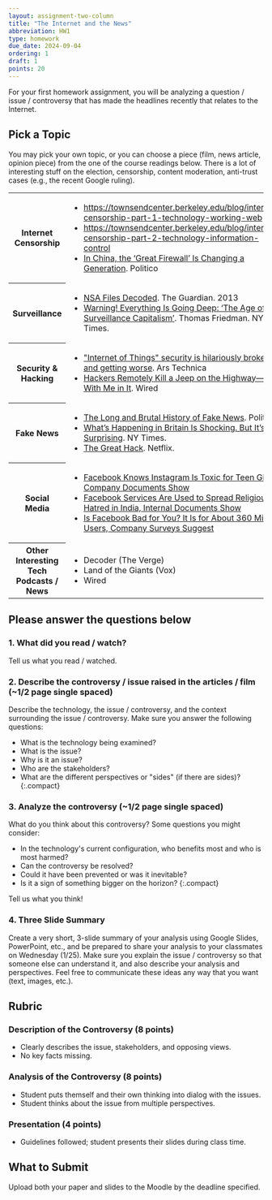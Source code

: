 ```yaml
---
layout: assignment-two-column
title: "The Internet and the News"
abbreviation: HW1
type: homework
due_date: 2024-09-04
ordering: 1
draft: 1
points: 20
---
```


For your first homework assignment, you will be analyzing a question / issue / controversy that has made the headlines recently that relates to the Internet.

## Pick a Topic
You may pick your own topic, or you can choose a piece (film, news article, opinion piece) from the one of the course readings below. There is a lot of interesting stuff on the election, censorship, content moderation, anti-trust cases (e.g., the recent Google ruling).

<table>
    <tr>
        <th>Internet Censorship</th>
        <td>
            <ul>
                <li>
                    <a href="https://townsendcenter.berkeley.edu/blog/internet-censorship-part-1-technology-working-web">https://townsendcenter.berkeley.edu/blog/internet-censorship-part-1-technology-working-web</a>
                </li>
                <li>
                    <a href="https://townsendcenter.berkeley.edu/blog/internet-censorship-part-1-technology-working-web">https://townsendcenter.berkeley.edu/blog/internet-censorship-part-2-technology-information-control</a>
                </li>
                <li>
                    <a href="https://www.politico.com/news/magazine/2020/09/01/china-great-firewall-generation-405385">In China, the ‘Great Firewall’ Is Changing a Generation</a>. Politico
                </li>
            </ul>
        </td>
    </tr>
    <tr>
        <th>Surveillance</th>
        <td>
            <ul>
                <li>
                    <a href="https://www.theguardian.com/world/interactive/2013/nov/01/snowden-nsa-files-surveillance-revelations-decoded" target="_blank">NSA Files Decoded</a>. The Guardian. 2013
                </li>
                <li>
                    <a href="https://www.nytimes.com/2019/01/29/opinion/artificial-intelligence-surveillance.html" target="_blank">Warning! Everything Is Going Deep: ‘The Age of Surveillance Capitalism’</a>. Thomas Friedman. NY Times.
                </li>
            </ul>
        </td>
    </tr>
    <tr>
        <th>Security & Hacking</th>
        <td>
            <ul>
                <li>
                    <a href="https://arstechnica.com/information-technology/2016/01/how-to-search-the-internet-of-things-for-photos-of-sleeping-babies/" target="_blank">"Internet of Things" security is hilariously broken and getting worse</a>. Ars Technica
                </li>
                <li>
                    <a href="https://www.wired.com/2015/07/hackers-remotely-kill-jeep-highway/" target="_blank">Hackers Remotely Kill a Jeep on the Highway—With Me in It</a>. Wired
                </li>
            </ul>
        </td>
    </tr>
    <tr>
        <th>Fake News</th>
        <td>
            <ul>
                <li>
                    <a href="https://www.politico.com/magazine/story/2016/12/fake-news-history-long-violent-214535" target="_blank">The Long and Brutal History of Fake News</a>. Politico.
                </li>
                <li>
                    <a href="https://www.nytimes.com/2024/08/12/opinion/uk-riots-far-right.html" target="_blank">What’s Happening in Britain Is Shocking. But It’s Not Surprising</a>. NY Times.
                </li>
                <li>
                    <a href="https://www.netflix.com/title/80117542" target="_blank">The Great Hack</a>. Netflix.
                </li>
            </ul>
        </td>
    </tr>
    <tr>
        <th>Social Media</th>
        <td>
            <ul>
                <li>
                    <a href="https://www.wsj.com/articles/facebook-knows-instagram-is-toxic-for-teen-girls-company-documents-show-11631620739?mod=hp_lead_pos7&amp;mod=article_inline">Facebook Knows Instagram Is Toxic for Teen Girls, Company Documents Show</a>
                </li>
                <li>
                    <a href="https://www.wsj.com/articles/facebook-services-are-used-to-spread-religious-hatred-in-india-internal-documents-show-11635016354?mod=article_inline">Facebook Services Are Used to Spread Religious Hatred in India, Internal Documents Show</a>
                </li>
                <li>
                    <a href="https://www.wsj.com/articles/facebook-bad-for-you-360-million-users-say-yes-company-documents-facebook-files-11636124681?mod=article_inline">Is Facebook Bad for You? It Is for About 360 Million Users, Company Surveys Suggest</a>
                </li>
            </ul>
        </td>
    </tr>
    <tr>
        <th>Other Interesting Tech Podcasts / News</th>
        <td>
            <ul>
                <li>
                    Decoder (The Verge)
                </li>
                <li>
                    Land of the Giants (Vox)
                </li>
                <li>
                    Wired
                </li>
            </ul>
        </td>
    </tr>
</table>

## Please answer the questions below

### 1. What did you read / watch?
Tell us what you read / watched.

### 2. Describe the controversy / issue raised in the articles / film (~1/2 page single spaced)
Describe the technology, the issue / controversy, and the context surrounding the issue / controversy. Make sure you answer the following questions:

* What is the technology being examined?
* What is the issue?
* Why is it an issue?
* Who are the stakeholders?
* What are the different perspectives or "sides" (if there are sides)?
{:.compact}

### 3. Analyze the controversy (~1/2 page single spaced)
What do you think about this controversy? Some questions you might consider:

* In the technology's current configuration, who benefits most and who is most harmed?
* Can the controversy be resolved?
* Could it have been prevented or was it inevitable?
* Is it a sign of something bigger on the horizon?
{:.compact}

Tell us what you think!

### 4. Three Slide Summary
Create a very short, 3-slide summary of your analysis using Google Slides, PowerPoint, etc., and be prepared to share your analysis to your classmates on Wednesday (1/25). Make sure you explain the issue / controversy so that someone else can understand it, and also describe your analysis and perspectives. Feel free to communicate these ideas any way that you want (text, images, etc.).

## Rubric

### Description of the Controversy (8 points)
* Clearly describes the issue, stakeholders, and opposing views.
* No key facts missing.

### Analysis of the Controversy (8 points)
* Student puts themself and their own thinking into dialog with the issues.
* Student thinks about the issue from multiple perspectives.

### Presentation (4 points)
* Guidelines followed; student presents their slides during class time.

## What to Submit
Upload both your paper and slides to the Moodle by the deadline specified.